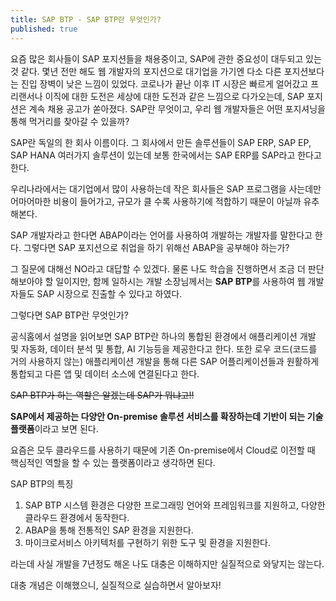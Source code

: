 ```yaml
---
title: SAP BTP - SAP BTP란 무엇인가?
published: true
---
```


요즘 많은 회사들이 SAP 포지션들을 채용중이고, SAP에 관한 중요성이 대두되고 있는 것 같다.
몇년 전만 해도 웹 개발자의 포지션으로 대기업을 가기엔 다소 다른 포지션보다는 진입 장벽이 낮은 느낌이 있었다.
코로나가 끝난 이후 IT 시장은 빠르게 얼어갔고 프리랜서나 이직에 대한 도전은 세상에 대한 도전과 같은 느낌으로 다가오는데, SAP 포지션은 계속 채용 공고가 쏟아졌다.
SAP란 무엇이고, 우리 웹 개발자들은 어떤 포지셔닝을 통해 먹거리를 찾아갈 수 있을까?

SAP란 독일의 한 회사 이름이다.
그 회사에서 만든 솔루션들이 SAP ERP, SAP EP, SAP HANA 여러가지 솔루션이 있는데 보통 한국에서는 SAP ERP를 SAP라고 한다고 한다.

우리나라에서는 대기업에서 많이 사용하는데 작은 회사들은 SAP 프로그램을 사는데만 어마어마한 비용이 들어가고, 규모가 클 수록 사용하기에 적합하기 때문이 아닐까  유추해본다.

SAP 개발자라고 한다면 ABAP이라는 언어를 사용하여 개발하는 개발자를 말한다고 한다. 
그렇다면 SAP 포지션으로 취업을 하기 위해선 ABAP을 공부해야 하는가?

그 질문에 대해선 NO라고 대답할 수 있겠다.
물론 나도 학습을 진행하면서 조금 더 판단해보아야 할 일이지만, 함께 일하시는 개발 소장님께서는 **SAP BTP**를 사용하여 웹 개발자들도 SAP 시장으로 진출할 수 있다고 하였다.

그렇다면 SAP BTP란 무엇인가?

공식홈에서 설명을 읽어보면  SAP BTP란 하나의 통합된 환경에서 애플리케이션 개발 및 자동화, 데이터 분석 및 통합, AI 기능등을 제공한다고 한다.
또한 로우 코드(코드를 거의 사용하지 않는) 애플리케이션 개발을 통해 다른 SAP 어플리케이션들과 원활하게 통합되고 다른 앱 및 데이터 소스에 연결된다고 한다.

~~SAP BTP가 하는 역할은 알겠는데 SAP가 뭐냐고!!~~

**SAP에서 제공하는 다양안 On-premise 솔루션 서비스를 확장하는데 기반이 되는 기술 플랫폼**이라고 보면 된다.

요즘은 모두 클라우드를 사용하기 때문에 기존 On-premise에서 Cloud로 이전할 때 핵심적인 역할을 할 수 있는 플랫폼이라고 생각하면 된다.

SAP BTP의 특징
1. SAP BTP 시스템 환경은 다양한 프로그래밍 언어와 프레임워크를 지원하고, 다양한 클라우드 환경에서 동작한다.
2. ABAP을 통해 전통적인 SAP 환경을 지원한다.
3. 마이크로서비스 아키텍처를 구현하기 위한 도구 및 환경을 지원한다.

라는데 사실 개발을 7년정도 해온 나도 대충은 이해하지만 실질적으로 와닿지는 않는다.

대충 개념은 이해했으니, 실질적으로 실습하면서 알아보자!

